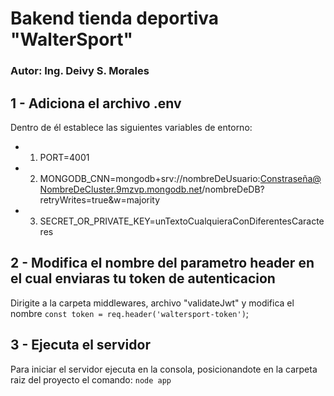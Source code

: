 # Bakend tienda deportiva "WalterSport"
### Autor: Ing. Deivy S. Morales

## 1 - Adiciona el archivo .env
Dentro de él establece las siguientes variables de entorno:
 - 1.  PORT=4001

- 2. MONGODB_CNN=mongodb+srv://nombreDeUsuario:Constraseña@NombreDeCluster.9mzvp.mongodb.net/nombreDeDB?retryWrites=true&w=majority
- 3. SECRET_OR_PRIVATE_KEY=unTextoCualquieraConDiferentesCaracteres


## 2 - Modifica el nombre del parametro header en el cual enviaras tu token de autenticacion
Dirigite a la carpeta middlewares, archivo "validateJwt" y modifica el nombre
    `const token = req.header('waltersport-token')`;


## 3 - Ejecuta el servidor 
Para iniciar el servidor ejecuta en la consola, posicionandote en la carpeta raiz del proyecto el comando: 
    `node app` 

